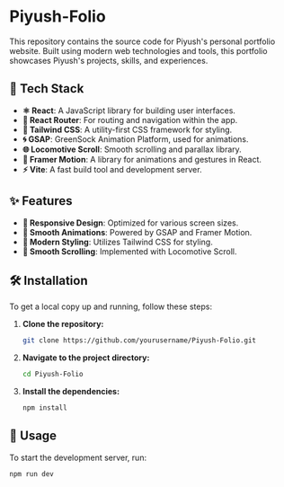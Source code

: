 # Piyush-Folio

This repository contains the source code for Piyush's personal portfolio website. Built using modern web technologies and tools, this portfolio showcases Piyush's projects, skills, and experiences.

## 🚀 Tech Stack

- **⚛️ React**: A JavaScript library for building user interfaces.
- **🔄 React Router**: For routing and navigation within the app.
- **🎨 Tailwind CSS**: A utility-first CSS framework for styling.
- **🌀 GSAP**: GreenSock Animation Platform, used for animations.
- **🌐 Locomotive Scroll**: Smooth scrolling and parallax library.
- **🎥 Framer Motion**: A library for animations and gestures in React.
- **⚡ Vite**: A fast build tool and development server.

## ✨ Features

- **📱 Responsive Design**: Optimized for various screen sizes.
- **🌟 Smooth Animations**: Powered by GSAP and Framer Motion.
- **💎 Modern Styling**: Utilizes Tailwind CSS for styling.
- **🎢 Smooth Scrolling**: Implemented with Locomotive Scroll.

## 🛠️ Installation

To get a local copy up and running, follow these steps:

1. **Clone the repository:**

   ```bash
   git clone https://github.com/yourusername/Piyush-Folio.git
   ```

2. **Navigate to the project directory:**

   ```bash
   cd Piyush-Folio
   ```

3. **Install the dependencies:**

   ```bash
   npm install
   ```

## 🚀 Usage

To start the development server, run:

```bash
npm run dev

```
